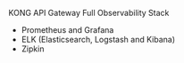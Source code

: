 KONG API Gateway Full Observability Stack
- Prometheus and Grafana
- ELK (Elasticsearch, Logstash and Kibana)
- Zipkin
